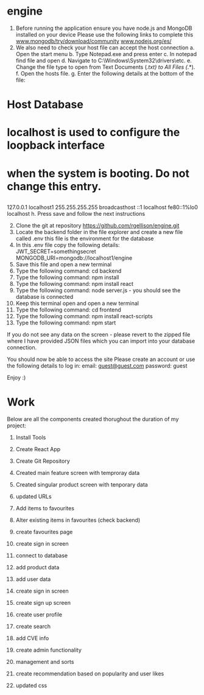 # engine

1. Before running the application ensure you have node.js and MongoDB installed on your device
   Please use the following links to complete this www.mongodb/try/download/community www.nodejs.org/es/
2. We also need to check your host file can accept the host connection
   a. Open the start menu
   b. Type Notepad.exe and press enter
   c. In notepad find file and open
   d. Navigate to C:\Windows\System32\drivers\etc.
   e. Change the file type to open from Text Documents (_.txt) to All Files (_.\*).
   f. Open the hosts file.
   g. Enter the following details at the bottom of the file:

##

# Host Database

#

# localhost is used to configure the loopback interface

# when the system is booting. Do not change this entry.

##

127.0.0.1 localhost1
255.255.255.255 broadcasthost
::1 localhost
fe80::1%lo0 localhost
h. Press save and follow the next instructions

2. Clone the git at repository https://github.com/rgellison/engine.git
3. Locate the backend folder in the file explorer and create a new file called .env
   this file is the environment for the database
4. In this .env file copy the following details:
   JWT_SECRET=somethingsecret
   MONGODB_URI=mongodb://localhost1/engine
5. Save this file and open a new terminal
6. Type the following command: cd backend
7. Type the following command: npm install
8. Type the following command: npm install react
9. Type the following command: node server.js - you should see the database is connected
10. Keep this terminal open and open a new terminal
11. Type the following command: cd frontend
12. Type the following command: npm install react-scripts
13. Type the following command: npm start

If you do not see any data on the screen - please revert to the zipped file where I have provided JSON files which you can import into your database connection.

You should now be able to access the site
Please create an account or use the following details to log in:
email: guest@guest.com
password: guest

Enjoy :)

# Work

Below are all the components created thorughout the duration of my project:

1. Install Tools
2. Create React App
3. Create Git Repository
4. Created main feature screen with temproray data
5. Created singular product screen with tenporary data
6. updated URLs

7. Add items to favourites
8. Alter existing items in favourites (check backend)
9. create favourites page
10. create sign in screen
11. connect to database

12. add product data
13. add user data
14. create sign in screen
15. create sign up screen
16. create user profile
17. create search
18. add CVE info

19. create admin functionality
20. management and sorts
21. create recommendation based on popularity and user likes
22. updated css
